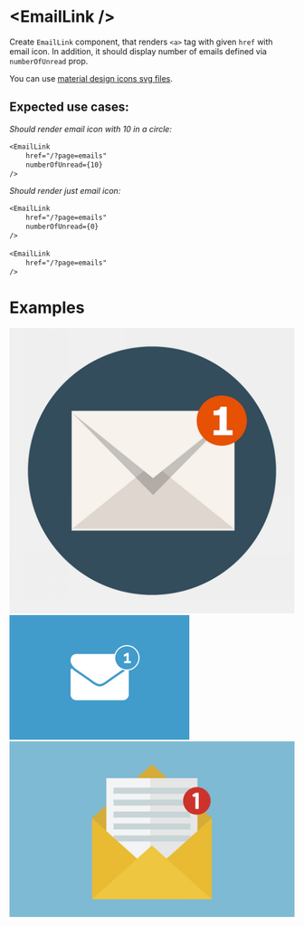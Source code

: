 # \<EmailLink />

Create `EmailLink` component, that renders `<a>` tag with given `href` with email icon. In addition, it should display number of emails defined via `numberOfUnread` prop.

You can use [material design icons svg files](https://material.io/resources/icons/?search=email&icon=notifications_none&style=baseline).

## Expected use cases:

*Should render email icon with 10 in a circle:*
```
<EmailLink
    href="/?page=emails"
    numberOfUnread={10}
/>
```

*Should render just email icon:*
```
<EmailLink
    href="/?page=emails"
    numberOfUnread={0}
/>

<EmailLink
    href="/?page=emails"
/>
```

# Examples
![email-notification-v1](email-notification-v1.jpeg "email-notification-v1")
![email-notification-v2](email-notification-v2.jpg "email-notification-v2")
![email-notification-v3](email-notification-v3.jpg "email-notification-v3")
